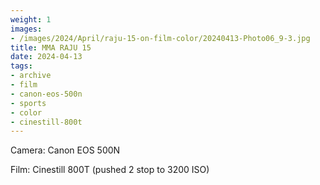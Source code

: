 ```yaml
---
weight: 1
images:
- /images/2024/April/raju-15-on-film-color/20240413-Photo06_9-3.jpg
title: MMA RAJU 15
date: 2024-04-13
tags:
- archive
- film
- canon-eos-500n
- sports
- color
- cinestill-800t
---
```


Camera: Canon EOS 500N

Film: Cinestill 800T (pushed 2 stop to 3200 ISO)